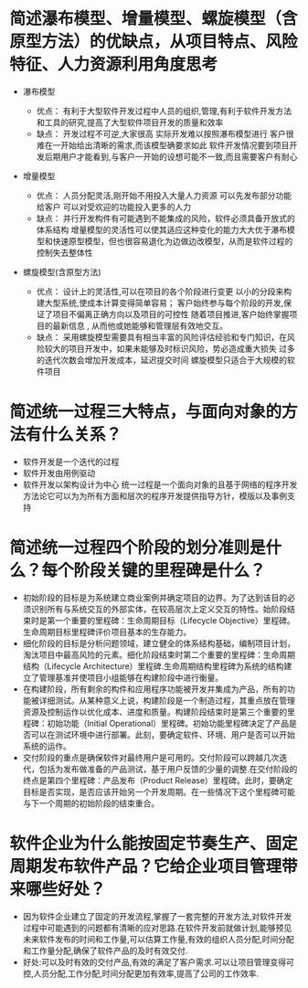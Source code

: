 # 简述瀑布模型、增量模型、螺旋模型（含原型方法）的优缺点，从项目特点、风险特征、人力资源利用角度思考

 - 瀑布模型
    - 优点：
有利于大型软件开发过程中人员的组织,管理,有利于软件开发方法和工具的研究,提高了大型软件项目开发的质量和效率
    - 缺点：
开发过程不可逆,大家很高
实际开发难以按照瀑布模型进行
客户很难在一开始给出清晰的需求,而该模型确要求如此
软件开发情况要到项目开发后期用户才能看到,与客户一开始的设想可能不一致,而且需要客户有耐心

 - 增量模型
    - 优点：
人员分配灵活,刚开始不用投入大量人力资源
可以先发布部分功能给客户
可以对受欢迎的功能投入更多的人力
    - 缺点：
并行开发构件有可能遇到不能集成的风险，软件必须具备开放式的体系结构
增量模型的灵活性可以使其适应这种变化的能力大大优于瀑布模型和快速原型模型，但也很容易退化为边做边改模型，从而是软件过程的控制失去整体性

 - 螺旋模型(含原型方法)
    - 优点：
设计上的灵活性,可以在项目的各个阶段进行变更
以小的分段来构建大型系统,使成本计算变得简单容易；
客户始终参与每个阶段的开发,保证了项目不偏离正确方向以及项目的可控性
随着项目推进,客户始终掌握项目的最新信息 , 从而他或她能够和管理层有效地交互。
    - 缺点：
采用螺旋模型需要具有相当丰富的风险评估经验和专门知识，在风险较大的项目开发中，如果未能够及时标识风险，势必造成重大损失
过多的迭代次数会增加开发成本，延迟提交时间
螺旋模型只适合于大规模的软件项目

# 简述统一过程三大特点，与面向对象的方法有什么关系？
 - 软件开发是一个迭代的过程
 - 软件开发由用例驱动
 - 软件开发以架构设计为中心
统一过程是一个面向对象的且基于网络的程序开发方法论它可以为为所有方面和层次的程序开发提供指导方针，模版以及事例支持

# 简述统一过程四个阶段的划分准则是什么？每个阶段关键的里程碑是什么？

 - 初始阶段的目标是为系统建立商业案例并确定项目的边界。为了达到该目的必须识别所有与系统交互的外部实体，在较高层次上定义交互的特性。始阶段结束时是第一个重要的里程碑：生命周期目标（Lifecycle Objective）里程碑。生命周期目标里程碑评价项目基本的生存能力。
 - 细化阶段的目标是分析问题领域，建立健全的体系结构基础，编制项目计划，淘汰项目中最高风险的元素。细化阶段结束时第二个重要的里程碑：生命周期结构（Lifecycle Architecture）里程碑.生命周期结构里程碑为系统的结构建立了管理基准并使项目小组能够在构建阶段中进行衡量。
 - 在构建阶段，所有剩余的构件和应用程序功能被开发并集成为产品，所有的功能被详细测试。从某种意义上说，构建阶段是一个制造过程，其重点放在管理资源及控制运作以优化成本、进度和质量。构建阶段结束时是第三个重要的里程碑：初始功能（Initial Operational）里程碑。初始功能里程碑决定了产品是否可以在测试环境中进行部署。此刻，要确定软件、环境、用户是否可以开始系统的运作。
 - 交付阶段的重点是确保软件对最终用户是可用的。交付阶段可以跨越几次迭代，包括为发布做准备的产品测试，基于用户反馈的少量的调整.在交付阶段的终点是第四个里程碑：产品发布（Product Release）里程碑。此时，要确定目标是否实现，是否应该开始另一个开发周期。在一些情况下这个里程碑可能与下一个周期的初始阶段的结束重合。

# 软件企业为什么能按固定节奏生产、固定周期发布软件产品？它给企业项目管理带来哪些好处？
 - 因为软件企业建立了固定的开发流程,掌握了一套完整的开发方法,对软件开发过程中可能遇到的问题都有清晰的应对思路.在软件开发前就做计划,能够预见未来软件发布的时间和工作量,可以估算工作量,有效的组织人员分配,时间分配和工作量分配,确保了软件产品的及时有效交付.
 - 好处:可以及时有效的交付产品,有效的满足了客户需求.可以让项目管理变得可控,人员分配,工作分配,时间分配更加有效率,提高了公司的工作效率.
